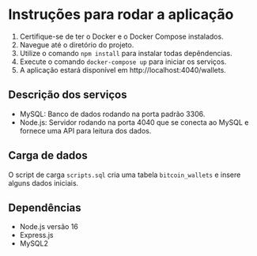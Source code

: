 # Instruções para rodar a aplicação

1. Certifique-se de ter o Docker e o Docker Compose instalados.
2. Navegue até o diretório do projeto.
3. Utilize o comando `npm install` para instalar todas depêndencias.
4. Execute o comando `docker-compose up` para iniciar os serviços.
5. A aplicação estará disponível em http://localhost:4040/wallets.

## Descrição dos serviços

- MySQL: Banco de dados rodando na porta padrão 3306.
- Node.js: Servidor rodando na porta 4040 que se conecta ao MySQL e fornece uma API para leitura dos dados.

## Carga de dados

O script de carga `scripts.sql` cria uma tabela `bitcoin_wallets` e insere alguns dados iniciais.

## Dependências

- Node.js versão 16
- Express.js
- MySQL2

